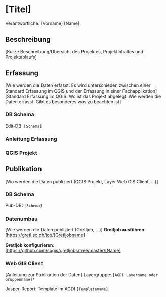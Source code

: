 # [Titel]

Verantwortliche: [Vorname] [Name]

## Beschreibung
[Kurze Beschreibung/Übersicht des Projektes, Projektinhaltes und Projektablaufs]

## Erfassung
[Wie werden die Daten erfasst: Es wird unterschieden zwischen einer Standard Erfassung im QGIS und der Erfassung in einer Fachapplikation]
[Standard Erfassung im QGIS: Wo ist das Projekt abgelegt. Wie werden die Daten erfasst. Gibt es besonderes was zu beachten ist]

### DB Schema
Edit-DB: `[Schema]`

### Anleitung Erfassung

### QGIS Projekt


## Publikation
[Wo werden die Daten publiziert (QGIS Projekt, Layer Web GIS Client, ...)]
### DB Schema
Pub-DB: `[Schema]`

### Datenumbau
[Wie werden die Daten publiziert (Gretljob, ...)]
**Gretljob ausführen:** [https://gretl.so.ch/job/[Gretljobname]

**Gretljob konfigurieren:** [https://github.com/sogis/gretljobs/tree/master/[Name]

### Web GIS Client
[Anleitung zur Publikation der Daten]
Layergruppe: `[AGDI Layername oder Gruppenname]*`

Jasper-Report: Template im AGDI `[Templatename]`





